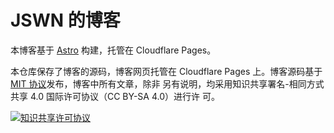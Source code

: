 # JSWN 的博客

本博客基于 [Astro](https://astro.build/) 构建，托管在 Cloudflare Pages。

本仓库保存了博客的源码，博客网页托管在 Cloudflare Pages 上。博客源码基于 [MIT 协议](./LICENSE)发布，博客中所有文章，除非
另有说明，均采用知识共享署名-相同方式共享 4.0 国际许可协议（CC BY-SA 4.0）进行许
可。

[![知识共享许可协议][CC BY-SA 4.0]][CONTENT_LICENSE]

[CC BY-SA 4.0]: https://i.creativecommons.org/l/by-sa/4.0/88x31.png
[CONTENT_LICENSE]: http://creativecommons.org/licenses/by-sa/4.0/
